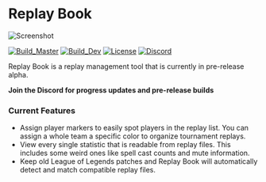 # Replay Book

![Screenshot](https://i.imgur.com/SpH8SsI.png "Preview Image")

[![Build_Master](https://github.com/leeanchu/ReplayBook/workflows/Build_Master/badge.svg)](https://github.com/leeanchu/ReplayBook/actions?query=workflow%3ABuild_Master)
[![Build_Dev](https://github.com/leeanchu/ReplayBook/workflows/Build_Dev/badge.svg)](https://github.com/leeanchu/ReplayBook/actions?query=workflow%3ABuild_Dev)
[![License](https://img.shields.io/badge/license-MIT-blue.svg)](https://github.com/leeanchu/ROFL-Player/blob/master/LICENSE)
[![Discord](https://img.shields.io/discord/606263917211156501?color=blue&label=chat&logo=discord&style=social)](https://discord.gg/c33Rc5J)

Replay Book is a replay management tool that is currently in pre-release alpha.

**Join the Discord for progress updates and pre-release builds**

### Current Features
* Assign player markers to easily spot players in the replay list. You can assign a whole team a specific color to organize tournament replays.
* View every single statistic that is readable from replay files. This includes some weird ones like spell cast counts and mute information.
* Keep old League of Legends patches and Replay Book will automatically detect and match compatible replay files.